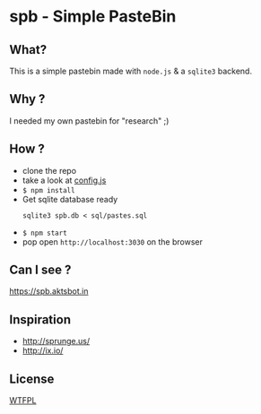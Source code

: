 # spb - Simple PasteBin

## What?

This is a simple pastebin made with `node.js` &amp; a `sqlite3` backend.

## Why ?

I needed my own pastebin for "research" ;)

## How ?

- clone the repo
- take a look at [config.js](./config.js)
- `$ npm install`
- Get sqlite database ready
  ```
  sqlite3 spb.db < sql/pastes.sql
  ```
- `$ npm start`
- pop open `http://localhost:3030` on the browser

## Can I see ?

https://spb.aktsbot.in

## Inspiration

- http://sprunge.us/
- http://ix.io/

## License

[WTFPL](http://www.wtfpl.net/)
